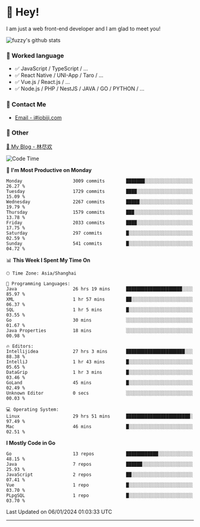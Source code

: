 # 👋 Hey!

I am just a web front-end developer and I am glad to meet you!

![fuzzy's github stats](https://github-readme-stats.vercel.app/api?username=JaydenForYou&&show_icons=true&&title_color=1abc9c&&icon_color=1abc9c)


### 📝 Worked language

- ✅ JavaScript / TypeScript / ...
- ✅ React Native / UNI-App / Taro / ...
- ✅ Vue.js / React.js / ...
- ✅ Node.js / PHP / NestJS / JAVA / GO / PYTHON / ...

### 📮 Contact Me

- [Email - i#iobiji.com](mailto:i@iobiji.com)


### 🤪 Other

[📌 My Blog - 林尽欢](https://iobiji.com)

<!--START_SECTION:waka-->
![Code Time](http://img.shields.io/badge/Code%20Time-30%20hrs%2027%20mins-blue)

📅 **I'm Most Productive on Monday** 

```text
Monday                   3009 commits        ███████░░░░░░░░░░░░░░░░░░   26.27 % 
Tuesday                  1729 commits        ████░░░░░░░░░░░░░░░░░░░░░   15.09 % 
Wednesday                2267 commits        █████░░░░░░░░░░░░░░░░░░░░   19.79 % 
Thursday                 1579 commits        ███░░░░░░░░░░░░░░░░░░░░░░   13.78 % 
Friday                   2033 commits        ████░░░░░░░░░░░░░░░░░░░░░   17.75 % 
Saturday                 297 commits         █░░░░░░░░░░░░░░░░░░░░░░░░   02.59 % 
Sunday                   541 commits         █░░░░░░░░░░░░░░░░░░░░░░░░   04.72 % 
```


📊 **This Week I Spent My Time On** 

```text
🕑︎ Time Zone: Asia/Shanghai

💬 Programming Languages: 
Java                     26 hrs 19 mins      █████████████████████░░░░   85.97 % 
XML                      1 hr 57 mins        ██░░░░░░░░░░░░░░░░░░░░░░░   06.37 % 
SQL                      1 hr 5 mins         █░░░░░░░░░░░░░░░░░░░░░░░░   03.55 % 
Go                       30 mins             ░░░░░░░░░░░░░░░░░░░░░░░░░   01.67 % 
Java Properties          18 mins             ░░░░░░░░░░░░░░░░░░░░░░░░░   00.98 % 

🔥 Editors: 
Intellijidea             27 hrs 3 mins       ██████████████████████░░░   88.38 % 
IntelliJ                 1 hr 43 mins        █░░░░░░░░░░░░░░░░░░░░░░░░   05.65 % 
DataGrip                 1 hr 3 mins         █░░░░░░░░░░░░░░░░░░░░░░░░   03.46 % 
GoLand                   45 mins             █░░░░░░░░░░░░░░░░░░░░░░░░   02.49 % 
Unknown Editor           0 secs              ░░░░░░░░░░░░░░░░░░░░░░░░░   00.03 % 

💻 Operating System: 
Linux                    29 hrs 51 mins      ████████████████████████░   97.49 % 
Mac                      46 mins             █░░░░░░░░░░░░░░░░░░░░░░░░   02.51 % 
```

**I Mostly Code in Go** 

```text
Go                       13 repos            ████████████░░░░░░░░░░░░░   48.15 % 
Java                     7 repos             ██████░░░░░░░░░░░░░░░░░░░   25.93 % 
JavaScript               2 repos             ██░░░░░░░░░░░░░░░░░░░░░░░   07.41 % 
Vue                      1 repo              █░░░░░░░░░░░░░░░░░░░░░░░░   03.70 % 
PLpgSQL                  1 repo              █░░░░░░░░░░░░░░░░░░░░░░░░   03.70 % 
```




 Last Updated on 06/01/2024 01:03:33 UTC
<!--END_SECTION:waka-->
---
